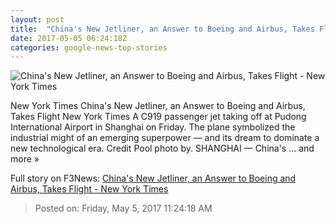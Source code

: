 ```yaml
---
layout: post
title:  "China's New Jetliner, an Answer to Boeing and Airbus, Takes Flight - New York Times"
date: 2017-05-05 06:24:18Z
categories: google-news-top-stories
---
```


![China's New Jetliner, an Answer to Boeing and Airbus, Takes Flight - New York Times](https://static01.nyt.com/images/2017/05/06/world/asia/06chinaplane-4/06chinaplane-4-facebookJumbo.jpg)

New York Times China's New Jetliner, an Answer to Boeing and Airbus, Takes Flight New York Times A C919 passenger jet taking off at Pudong International Airport in Shanghai on Friday. The plane symbolized the industrial might of an emerging superpower — and its dream to dominate a new technological era. Credit Pool photo by. SHANGHAI — China's ... and more »


Full story on F3News: [China's New Jetliner, an Answer to Boeing and Airbus, Takes Flight - New York Times](http://www.f3nws.com/n/DTxQQD)

> Posted on: Friday, May 5, 2017 11:24:18 AM
